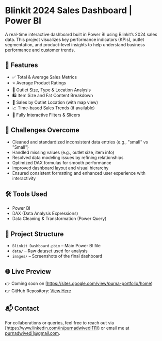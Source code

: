 # Blinkit 2024 Sales Dashboard | Power BI

A real-time interactive dashboard built in Power BI using Blinkit’s 2024 sales data. This project visualizes key performance indicators (KPIs), outlet segmentation, and product-level insights to help understand business performance and customer trends.

## 📌 Features

- ✅ Total & Average Sales Metrics
- ⭐ Average Product Ratings
- 🏪 Outlet Size, Type & Location Analysis
- 🛍️ Item Size and Fat Content Breakdown
- 📍 Sales by Outlet Location (with map view)
- 📈 Time-based Sales Trends (if available)
- 🔄 Fully Interactive Filters & Slicers

## 🧠 Challenges Overcome

- Cleaned and standardized inconsistent data entries (e.g., "small" vs "Small")
- Handled missing values (e.g., outlet size, item info)
- Resolved data modeling issues by refining relationships
- Optimized DAX formulas for smooth performance
- Improved dashboard layout and visual hierarchy
- Ensured consistent formatting and enhanced user experience with interactivity

## 🛠 Tools Used

- Power BI
- DAX (Data Analysis Expressions)
- Data Cleaning & Transformation (Power Query)

## 📂 Project Structure

- `Blinkit_Dashboard.pbix` – Main Power BI file
- `data/` – Raw dataset used for analysis
- `images/` – Screenshots of the final dashboard

## 🌐 Live Preview

👉 Coming soon on [https://sites.google.com/view/purna-portfolio/home)  
👉 GitHub Repository: [View Here](https://github.com/your-username/Blinkit-2024-Sales-Dashboard-Power-BI)

## 📬 Contact

For collaborations or queries, feel free to reach out via [https://www.linkedin.com/in/purnadwivedi111/) or email me at purnadwivedi1@gmail.com.

